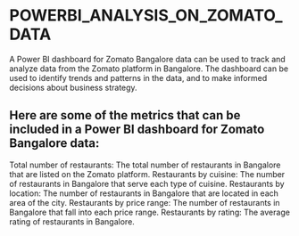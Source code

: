 # POWERBI_ANALYSIS_ON_ZOMATO_DATA
A Power BI dashboard for Zomato Bangalore data can be used to track and analyze data from the Zomato platform in Bangalore. The dashboard can be used to identify trends and patterns in the data, and to make informed decisions about business strategy.

## Here are some of the metrics that can be included in a Power BI dashboard for Zomato Bangalore data:
Total number of restaurants: The total number of restaurants in Bangalore that are listed on the Zomato platform.
Restaurants by cuisine: The number of restaurants in Bangalore that serve each type of cuisine.
Restaurants by location: The number of restaurants in Bangalore that are located in each area of the city.
Restaurants by price range: The number of restaurants in Bangalore that fall into each price range.
Restaurants by rating: The average rating of restaurants in Bangalore.
